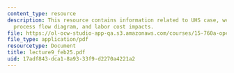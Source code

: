 ```yaml
---
content_type: resource
description: This resource contains information related to UHS case, webvan case,
  process flow diagram, and labor cost impacts.
file: https://ol-ocw-studio-app-qa.s3.amazonaws.com/courses/15-760a-operations-management-spring-2002/17adf843dca18a9333f9d2270a4221a2_lecture9_feb25.pdf
file_type: application/pdf
resourcetype: Document
title: lecture9_feb25.pdf
uid: 17adf843-dca1-8a93-33f9-d2270a4221a2
---
```

